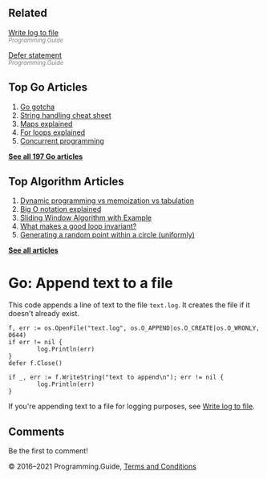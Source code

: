 <span class="underline"></span>

<span class="underline"></span>

## Related

[Write log to file](log-to-file.html)  
<span style="color: grey; font-style: italic; font-size: smaller">Programming.Guide</span>

[Defer statement](defer.html)  
<span style="color: grey; font-style: italic; font-size: smaller">Programming.Guide</span>

## Top Go Articles

1.  [Go gotcha](go-gotcha.html)
2.  [String handling cheat sheet](string-functions-reference-cheat-sheet.html)
3.  [Maps explained](maps-explained.html)
4.  [For loops explained](for-loop.html)
5.  [Concurrent programming](go-concurrency-tutorial.html)

[**See all 197 Go articles**](index.html)

<span class="underline"></span>

## Top Algorithm Articles

1.  [Dynamic programming vs memoization vs tabulation](../dynamic-programming-vs-memoization-vs-tabulation.html)
2.  [Big O notation explained](../big-o-notation-explained.html)
3.  [Sliding Window Algorithm with Example](../sliding-window-example.html)
4.  [What makes a good loop invariant?](../what-makes-a-good-loop-invariant.html)
5.  [Generating a random point within a circle (uniformly)](../random-point-within-circle.html)

[**See all articles**](../index.html)

# Go: Append text to a file

This code appends a line of text to the file `text.log`. It creates the file if it doesn't already exist.

    f, err := os.OpenFile("text.log", os.O_APPEND|os.O_CREATE|os.O_WRONLY, 0644)
    if err != nil {
            log.Println(err)
    }
    defer f.Close()

    if _, err := f.WriteString("text to append\n"); err != nil {
            log.Println(err)
    }

If you're appending text to a file for logging purposes, see [Write log to file](log-to-file.html).

## Comments

Be the first to comment!

© 2016–2021 Programming.Guide, [Terms and Conditions](../terms-and-conditions.html)

